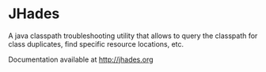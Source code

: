 JHades
======

A java classpath troubleshooting utility that allows to query the classpath for class duplicates, find specific resource locations, etc.

Documentation available at http://jhades.org
